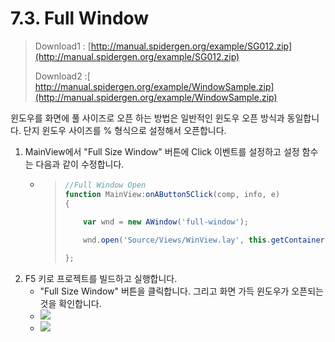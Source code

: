 # 7.3. Full Window

> Download1 : [http://manual.spidergen.org/example/SG012.zip](http://manual.spidergen.org/example/SG012.zip)
>
> Download2 :[ http://manual.spidergen.org/example/WindowSample.zip](http://manual.spidergen.org/example/WindowSample.zip)

윈도우를 화면에 풀 사이즈로 오픈 하는 방법은 일반적인 윈도우 오픈 방식과 동일합니다. 단지 윈도우 사이즈를 % 형식으로 설정해서 오픈합니다.

1. MainView에서 "Full Size Window" 버튼에 Click 이벤트를 설정하고 설정 함수는 다음과 같이 수정합니다.
   * > ```javascript
     > //Full Window Open
     > function MainView:onAButton5Click(comp, info, e)
     > {
     >
     >     var wnd = new AWindow('full-window');
     >     
     >     wnd.open('Source/Views/WinView.lay', this.getContainer(), 0, 0, '100%', '100%');
     >
     > };
     > ```
2. F5 키로 프로젝트를 빌드하고 실행합니다.
   * "Full Size Window" 버튼을 클릭합니다. 그리고 화면 가득 윈도우가 오픈되는것을 확인합니다.
   * ![](https://github.com/asoosoft/spidergen-guidebook/tree/eeac9656bff5b368e79bf9dad544cae218642e17/assets/win-ex-011.png)
   * ![](https://github.com/asoosoft/spidergen-guidebook/tree/eeac9656bff5b368e79bf9dad544cae218642e17/assets/win-ex-012.png)

